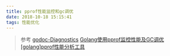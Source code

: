 ```yaml
---
title: pprof性能监控和gc调优
date: 2018-10-18 15:15:41
tags: 性能优化
---
```



> 参考
> [godoc-Diagnostics](https://golang.org/doc/diagnostics.html)
> [Golang使用pprof监控性能及GC调优](https://studygolang.com/articles/5527)
> [[golang]pprof性能分析工具](https://blog.csdn.net/moxiaomomo/article/details/77096814)
> []()